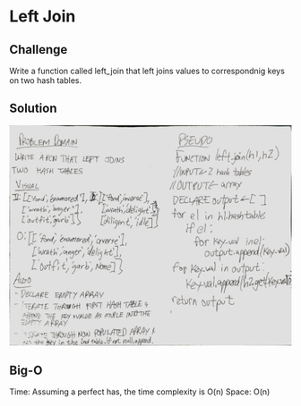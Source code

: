 # Left Join

## Challenge
Write a function called left_join that left joins values to correspondnig keys on two hash tables.

## Solution
![Solution](/assets/left_join.jpeg)

## Big-O
Time: Assuming a perfect has, the time complexity is O(n)
Space: O(n)
